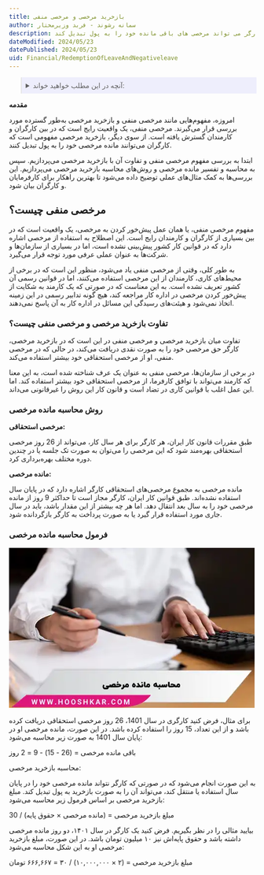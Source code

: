```yaml
---
title: بازخرید مرخصی و مرخصی منفی 
author: سمانه رشوند - فربد وزیرمختار
description: بازخرید مرخصی و مرخصی منفی. بازخرید مرخصی به این معناست که کارگر می تواند مرخصی های باقی مانده خود را به پول تبدیل کند.  
dateModified: 2024/05/23
datePublished: 2024/05/23
uid: Financial/RedemptionOfLeaveAndNegativeleave
---
```


<blockquote style="background-color:#eeeefc; padding:0.5rem">
<details>
   <summary>آنچه در این مطلب خواهید خواند:</summary>
  <ul>
    <li>مرخصی منفی چیست؟</li>
    <li>تفاوت بازخرید مرخصی و مرخصی منفی چیست</li>
    <li>روش محاسبه مانده مرخصی</li>
    <li>فرمول محاسبه مانده مرخصی</li>
  </ul>
</details>
</blockquote>

**مقدمه**

امروزه، مفهوم‌هایی مانند مرخصی منفی و بازخرید مرخصی به‌طور گسترده مورد بررسی قرار می‌گیرند. مرخصی منفی، یک واقعیت رایج است که در بین کارگران و کارمندان گسترش یافته است. از سوی دیگر، بازخرید مرخصی مفهومی است که کارگران می‌توانند مانده مرخصی خود را به پول تبدیل کنند.

ابتدا به بررسی مفهوم مرخصی منفی و تفاوت آن با بازخرید مرخصی می‌پردازیم. سپس به محاسبه و تفسیر مانده مرخصی و روش‌های محاسبه بازخرید مرخصی می‌پردازیم. این بررسی‌ها به کمک مثال‌های عملی توضیح داده می‌شود تا بهترین راهکار برای کارفرمایان و کارگران بیان شود.

## مرخصی منفی چیست؟

مفهوم مرخصی منفی، یا همان عمل پیش‌خور کردن به مرخصی، یک واقعیت است که در بین بسیاری از کارگران و کارمندان رایج است. این اصطلاح به استفاده از مرخصی اشاره دارد که در قوانین کار کشور پیش‌بینی نشده است، اما در بسیاری از سازمان‌ها و شرکت‌ها به عنوان عملی عرفی مورد توجه قرار می‌گیرد.

به طور کلی، وقتی از مرخصی منفی یاد می‌شود، منظور این است که در برخی از محیط‌های کاری، کارمندان از این مرخصی استفاده می‌کنند، اما در قوانین رسمی آن کشور تعریف نشده است. به این معناست که در صورتی که یک کارمند به شکایت از پیش‌خور کردن مرخصی در اداره کار مراجعه کند، هیچ گونه تدابیر رسمی در این زمینه اتخاذ نمی‌شود و هیئت‌های رسیدگی این مسائل در اداره کار به آن پاسخ نمی‌دهند.

### تفاوت بازخرید مرخصی و مرخصی منفی چیست؟

تفاوت میان بازخرید مرخصی و مرخصی منفی در این است که در بازخرید مرخصی، کارگر حق مرخصی خود را به صورت نقدی دریافت می‌کند، در حالی که در مرخصی منفی، او از مرخصی استحقاقی خود بیشتر استفاده می‌کند.

در برخی از سازمان‌ها، مرخصی منفی به عنوان یک عرف شناخته شده است، به این معنا که کارمند می‌تواند با توافق کارفرما، از مرخصی استحقاقی خود بیشتر استفاده کند. اما این عمل اغلب با قوانین کاری در تضاد است و قانون کار این روش را غیرقانونی می‌داند.

### روش محاسبه مانده مرخصی

**مرخصی استحقاقی:**

طبق مقررات قانون کار ایران، هر کارگر برای هر سال کار، می‌تواند از 26 روز مرخصی استحقاقی بهره‌مند شود که این مرخصی را می‌توان به صورت تک جلسه یا در چندین دوره مختلف بهره‌برداری کرد.

**مانده مرخصی:**

مانده مرخصی به مجموع مرخصی‌های استحقاقی کارگر اشاره دارد که در پایان سال استفاده نشده‌اند. طبق قوانین کار ایران، کارگر مجاز است تا حداکثر 9 روز از مانده مرخصی خود را به سال بعد انتقال دهد. اما هر چه بیشتر از این مقدار باشد، باید در سال جاری مورد استفاده قرار گیرد یا به صورت پرداخت به کارگر بازگردانده شود.

### فرمول محاسبه مانده مرخصی

![سند حقوق و دستمزد](./Images/CalculationOfLeaveBalance.webp)


برای مثال، فرض کنید کارگری در سال 1401، 26 روز مرخصی استحقاقی دریافت کرده باشد و از این تعداد، 15 روز را استفاده کرده باشد. در این صورت، مانده مرخصی او در پایان سال 1401 به صورت زیر محاسبه می‌شود:

باقی مانده مرخصی = (26 - 15) - 9 = 2 روز

محاسبه بازخرید مرخصی:

 به این صورت انجام می‌شود که در صورتی که کارگر نتواند مانده مرخصی خود را در پایان سال استفاده یا منتقل کند، می‌تواند آن را به صورت بازخرید به پول تبدیل کند. مبلغ بازخرید 
 مرخصی بر اساس فرمول زیر محاسبه می‌شود:

مبلغ بازخرید مرخصی = (مانده مرخصی × حقوق پایه) / 30

بیایید مثالی را در نظر بگیریم. فرض کنید یک کارگر در سال ۱۴۰۱، دو روز مانده مرخصی داشته باشد و حقوق پایه‌اش نیز ۱۰ میلیون تومان باشد. در این صورت، مبلغ بازخرید مرخصی او به این شکل محاسبه می‌شود:

مبلغ بازخرید مرخصی = (۲ × ۱۰,۰۰۰,۰۰۰) / ۳۰ = ۶۶۶,۶۶۷ تومان
